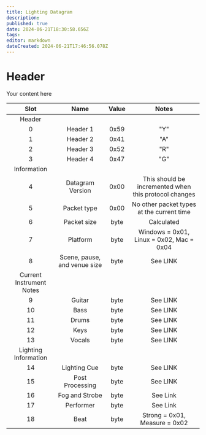 ```yaml
---
title: Lighting Datagram
description: 
published: true
date: 2024-06-21T18:30:58.656Z
tags: 
editor: markdown
dateCreated: 2024-06-21T17:46:56.078Z
---
```


# Header
Your content here

|Slot|Name|Value|Notes|
|:-:|:-:|:-:|:-:|
|Header||||
|0|Header 1|0x59|"Y"|
|1|Header 2|0x41|"A"|
|2|Header 3|0x52|"R"|
|3|Header 4|0x47|"G"|
|Information||||
|4|Datagram Version|0x00|This should be incremented when this protocol changes|
|5|Packet type|0x00|No other packet types at the current time |
|6|Packet size|byte|Calculated|
|7|Platform|byte|Windows = 0x01, Linux = 0x02, Mac = 0x04|
|8|Scene, pause, and venue size|byte|See LINK|
|Current Instrument Notes||||
|9|Guitar|byte|See LINK|
|10|Bass|byte|See LINK|
|11|Drums|byte|See LINK|
|12|Keys|byte|See LINK|
|13|Vocals|byte|See LINK|
|Lighting Information||||
|14|Lighting Cue|byte|See LINK|
|15|Post Processing|byte|See LINK|
|16|Fog and Strobe|byte|See Link|
|17|Performer|byte|See Link|
|18|Beat|byte| Strong = 0x01, Measure = 0x02|